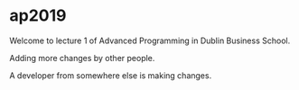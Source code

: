 # ap2019

Welcome to lecture 1 of Advanced Programming in Dublin Business School.

Adding more changes by other people.

A developer from somewhere else is making changes.
